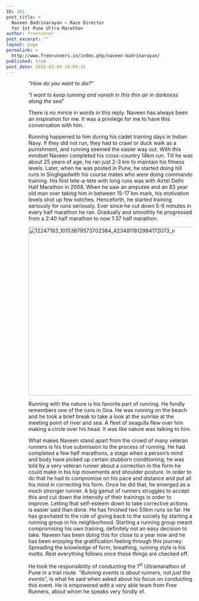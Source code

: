 ```yaml
---
ID: 361
post_title: >
  Naveen Badrinarayan – Race Director
  for 1st Pune Ultra Marathon
author: freerunner
post_excerpt: ""
layout: page
permalink: >
  http://www.freerunners.in/index.php/naveen-badrinarayan/
published: true
post_date: 2016-03-04 10:09:31
---
```

<p style="padding-left: 60px;">“<em>How do you want to die?</em>”</p>
<p style="padding-left: 60px;">“<em>I want to keep running and vanish in this thin air in darkness along the sea</em>”</p>
<p style="padding-left: 60px;">There is no mince in words in this reply. Naveen has always been an inspiration for me. It was a privilege for me to have this conversation with him.</p>
<p style="padding-left: 60px;">Running happened to him during his cadet training days in Indian Navy. If they did not run, they had to crawl or duck walk as a punishment, and running seemed the easier way out. With this mindset Naveen completed his cross-country 14km run. Till he was about 25 years of age, he ran just 2-3 km to maintain his fitness levels. Later, when he was posted in Pune, he started doing hill runs in Singhgadwith his course mates who were doing commando training. His first tete-a-tete with long runs was with Airtel Delhi Half Marathon in 2008. When he saw an amputee and an 83 year old man over taking him in between 15-17 km mark, his motivation levels shot up few notches. Henceforth, he started training seriously for runs seriously. Ever since he cut down 5-6 minutes in every half marathon he ran. Gradually and smoothly he progressed from a 2:40 half marathon to now 1:37 half marathon.</p>
<p style="padding-left: 60px;"><img class="alignnone  wp-image-394" src="http://www.freerunners.in/wp-content/uploads/2015/07/2016/03/12247183_10153879573702384_4234811812984172073_n.jpg" alt="12247183_10153879573702384_4234811812984172073_n" width="456" height="456" /></p>
<p style="padding-left: 60px;">Running with the nature is his favorite part of running. He fondly remembers one of the runs in Goa. He was running on the beach and he took a brief break to take a look at the sunrise at the meeting point of river and sea. A fleet of seagulls flew over him making a circle over his head. It was like nature was talking to him.</p>
<p style="padding-left: 60px;">What makes Naveen stand apart from the crowd of many veteran runners is his true submission to the process of running. He had completed a few half marathons, a stage when a person’s mind and body have picked up certain stubborn conditioning; he was told by a very veteran runner about a correction in the form he could make in his hip movements and shoulder posture. In order to do that he had to compromise on his pace and distance and put all his mind in correcting his form. Once he did that, he emerged as a much stronger runner. A big gamut of runners struggles to accept this and cut down the intensity of their trainings in order to improve. Letting that self-esteem down to take corrective actions is easier said than done. He has finished two 50km runs so far. He has gravitated to the role of giving back to the society by starting a running group in his neighborhood. Starting a running group meant compromising his own training, definitely not an easy decision to take. Naveen has been doing this for close to a year now and he has been enjoying the gratification feeling through this journey. Spreading the knowledge of form, breathing, running style is his motto. Rest everything follows once these things are checked off.</p>
<p style="padding-left: 60px;">He took the responsibility of conducting the 1<sup>st</sup> Ultramarathon of Pune in a trail route. <em>“Running events is about runners, not just the events</em>”, is what he said when asked about his focus on conducting this event. He is empowered with a very able team from Free Runners, about whom he speaks very fondly of.</p>
